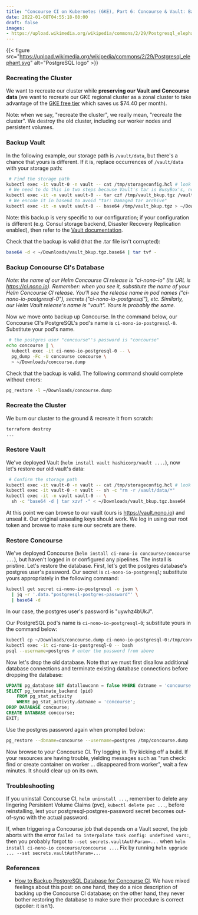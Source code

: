 ```yaml
---
title: "Concourse CI on Kubernetes (GKE), Part 6: Concourse & Vault: Backup & Restore"
date: 2022-01-08T04:55:18-08:00
draft: false
images:
- https://upload.wikimedia.org/wikipedia/commons/2/29/Postgresql_elephant.svg
---
```


{{< figure src="https://upload.wikimedia.org/wikipedia/commons/2/29/Postgresql_elephant.svg" alt="PostgreSQL logo" >}}

### Recreating the Cluster

We want to recreate our cluster while **preserving our Vault and Concourse
data** (we want to recreate our GKE regional cluster as a zonal cluster to take
advantage of the [GKE free
tier](https://cloud.google.com/kubernetes-engine/pricing#cluster_management_fee_and_free_tier)
which saves us $74.40 per month).

Note: when we say, "recreate the cluster", we really mean, "recreate the
cluster". We destroy the old cluster, including our worker nodes and persistent
volumes.

### Backup Vault

In the following example, our storage path is `/vault/data`, but there's a
chance that yours is different. If it is, replace occurrences of `/vault/data`
with your storage path:

```zsh
 # Find the storage path
kubectl exec -it vault-0 -n vault -- cat /tmp/storageconfig.hcl # look for storage.path, e.g. "/vault/data"
 # We need to do this in two steps because Vault's tar is BusyBox's, not GNU's
kubectl exec -it -n vault vault-0 -- tar czf /tmp/vault_bkup.tgz /vault/data
 # We encode it in base64 to avoid "tar: Damaged tar archive"
kubectl exec -it -n vault vault-0 -- base64 /tmp/vault_bkup.tgz > ~/Downloads/vault_bkup.tgz.base64
```

Note: this backup is very specific to our configuration; if your configuration
is different (e.g. Consul storage backend, Disaster Recovery Replication
enabled), then refer to the [Vault
documentation](https://learn.hashicorp.com/tutorials/vault/sop-backup).

Check that the backup is valid (that the .tar file isn't corrupted):

```zsh
base64 -d < ~/Downloads/vault_bkup.tgz.base64 | tar tvf -
```

### Backup Concourse CI's Database

_Note: the name of our Helm Concourse CI release is "ci-nono-io" (its URL is
<https://ci.nono.io>). Remember: when you see it, substitute the name of your
Helm Concourse CI release. You'll see the release name in pod names
("ci-nono-io-postgresql-0"), secrets ("ci-nono-io-postgresql"), etc. Similarly,
our Helm Vault release's name is "vault". Yours is probably the same._

Now we move onto backup up Concourse. In the command below, our Concourse CI's
PostgreSQL's pod's name is `ci-nono-io-postgresql-0`. Substitute your pod's
name.

```zsh
 # the postgres user "concourse"'s password is "concourse"
echo concourse | \
  kubectl exec -it ci-nono-io-postgresql-0 -- \
  pg_dump -Fc -U concourse concourse \
  > ~/Downloads/concourse.dump
```

Check that the backup is valid. The following command should complete without
errors:

```zsh
pg_restore -l ~/Downloads/concourse.dump
```

### Recreate the Cluster

We burn our cluster to the ground & recreate it from scratch:

```zsh
terraform destroy
...
```

### Restore Vault

We've deployed Vault (`helm install vault hashicorp/vault ....`), now let's
restore our old vault's data:

```zsh
 # Confirm the storage path
kubectl exec -it vault-0 -n vault -- cat /tmp/storageconfig.hcl # look for storage.path, e.g. "/vault/data"
kubectl exec -it vault-0 -n vault -- sh -c "rm -r /vault/data/*"
kubectl exec -it -n vault vault-0 -- \
  sh -c "base64 -d | tar xzvf -" < ~/Downloads/vault_bkup.tgz.base64
```

At this point we can browse to our vault (ours is <https://vault.nono.io>) and
unseal it. Our original unsealing keys should work. We log in using our root
token and browse to make sure our secrets are there.

### Restore Concourse

We've deployed Concourse (`helm install ci-nono-io concourse/concourse ...`),
but haven't logged in or configured any pipelines. The install is pristine.
Let's restore the database. First, let's get the postgres database's postgres
user's password. Our secret is `ci-nono-io-postgresql`; substitute yours
appropriately in the following command:

```zsh
kubectl get secret ci-nono-io-postgresql -o json \
  | jq -r '.data."postgresql-postgres-password"' \
  | base64 -d
```

In our case, the postgres user's password is "uywhz4bUkJ".

Our PostgreSQL pod's name is `ci-nono-io-postgresql-0`; substitute yours in the
command below:

```zsh
kubectl cp ~/Downloads/concourse.dump ci-nono-io-postgresql-0:/tmp/concourse.dump
kubectl exec -it ci-nono-io-postgresql-0 -- bash
psql --username=postgres # enter the password from above
```

Now let's drop the old database. Note that we must first disallow additional
database connections and terminate existing database connections before dropping
the database:

```sql
UPDATE pg_database SET datallowconn = false WHERE datname = 'concourse';
SELECT pg_terminate_backend (pid)
    FROM pg_stat_activity
    WHERE pg_stat_activity.datname = 'concourse';
DROP DATABASE concourse;
CREATE DATABASE concourse;
EXIT;
```

Use the postgres password again when prompted below:

```zsh
pg_restore --dbname=concourse --username=postgres /tmp/concourse.dump
```

Now browse to your Concourse CI. Try logging in. Try kicking off a build. If
your resources are having trouble, yielding messages such as "run check: find or
create container on worker ... disappeared from worker", wait a few minutes. It
should clear up on its own.

### Troubleshooting

If you uninstall Concourse CI, `helm uninstall ...`, remember to delete any
lingering Persistent Volume Claims (pvc), `kubectl delete pvc ...`, before
reinstalling, lest your postgresql-postgres-password secret becomes out-of-sync
with the actual password.

If, when triggering a Concourse job that depends on a Vault secret, the job
aborts with the error `failed to interpolate task config: undefined vars:`, then
you probably forgot to `--set secrets.vaultAuthParam=...` when `helm install
ci-nono-io concourse/concourse ...`. Fix by running `helm upgrade ... --set
secrets.vaultAuthParam=...`

### References

- [How to Backup PostgreSQL Database for Concourse
  CI](https://medium.com/hoonio/how-to-backup-postgresql-database-for-concourse-ci-15c3370af059).
  We have mixed feelings about this post: on one hand, they do a nice
  description of backing up the Concourse CI database; on the other hand, they
  never bother restoring the database to make sure their procedure is correct
  (spoiler: it isn't).
